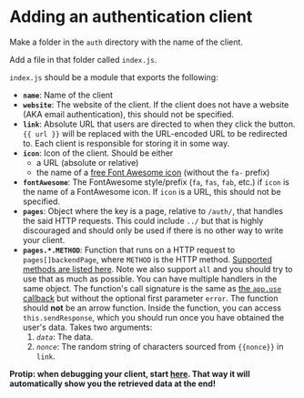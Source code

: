 # Adding an authentication client

Make a folder in the `auth` directory with the name of the client.

Add a file in that folder called `index.js`.

`index.js` should be a module that exports the following:

-   **`name`**: Name of the client
-   **`website`**: The website of the client. If the client does not have a website (AKA email authentication), this should not be specified.
-   **`link`**: Absolute URL that users are directed to when they click the button. `{{ url }}` will be replaced with the URL-encoded URL to be redirected to. Each client is responsible for storing it in some way.
-   **`icon`**: Icon of the client. Should be either
    -   a URL (absolute or relative)
    -   the name of a [free Font Awesome icon](https://fontawesome.com/icons?m=free) (without the `fa-` prefix)
-   **`fontAwesome`**: The FontAwesome style/prefix (`fa`, `fas`, `fab`, etc.) if `icon` is the name of a FontAwesome icon. If `icon` is a URL, this should not be specified.
-   **`pages`**: Object where the key is a page, relative to `/auth/`, that handles the said HTTP requests. This could include `../` but that is highly discouraged and should only be used if there is no other way to write your client.
-   **`pages.*.METHOD`**: Function that runs on a HTTP request to `pages[]backendPage`, where `METHOD` is the HTTP method. [Supported methods are listed here](http://expressjs.com/en/api.html#routing-methods). Note we also support `all` and you should try to use that as much as possible. You can have multiple handlers in the same object. The function's call signature is the same as [the `app.use` callback](http://expressjs.com/en/api.html#middleware-callback-function-examples) but without the optional first parameter `error`. The function should **not** be an arrow function. Inside the function, you can access `this.sendResponse`, which you should run once you have obtained the user's data. Takes two arguments:
    1. _`data`_: The data.
    2. _`nonce`_: The random string of characters sourced from `{{nonce}}` in `link`.

**Protip: when debugging your client, start [here](http://localhost:3000/auth?url=http%3A%2F%2Flocalhost:3000%2Fbackend%2Fget_data). That way it will automatically show you the retrieved data at the end!**
